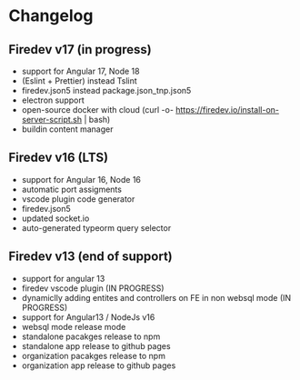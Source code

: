 # Changelog

## Firedev v17 (in progress)

- support for Angular 17, Node 18
- (Eslint + Prettier) instead Tslint
- firedev.json5 instead package.json_tnp.json5
- electron support 
- open-source docker with cloud (curl -o- https://firedev.io/install-on-server-script.sh | bash)
- buildin content manager

## Firedev v16 (LTS)

- support for Angular 16, Node 16
- automatic port assigments
- vscode plugin code generator
- firedev.json5
- updated socket.io
- auto-generated typeorm query selector

## Firedev v13 (end of support)
- support for angular 13
- firedev vscode plugin (IN PROGRESS)
- dynamiclly adding entites and controllers on FE in non websql mode (IN PROGRESS)
- support for Angular13 / NodeJs v16
- websql mode release mode
- standalone pacakges release to npm
- standalone app release to github pages
- organization pacakges release to npm
- organization app release to github pages
